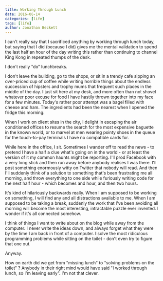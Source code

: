 ```yaml
---
title: Working Through Lunch
date: 2016-06-14
categories: [life]
tags: [life]
author: Jonathan Beckett
---
```


I can't really say that I sacrificed anything by working through lunch today, but saying that I did (because I did) gives me the mental validation to spend the last half an hour of the day writing this rather than continuing to channel King Kong in repeated thumps of the desk.

I don't really "do" lunchbreaks.

I don't leave the building, go to the shops, or sit in a trendy cafe sipping an over-priced cup of coffee while writing horrible things about the endless succession of hipsters and trophy mums that frequent such places in the middle of the day. I just sit here at my desk, and more often than not shovel whatever poor excuse for food I have hastily thrown together into my face for a few minutes. Today's rather poor attempt was a bagel filled with cheese and ham. The ingredients had been the nearest when I opened the fridge this morning.

When I work on client sites in the city, I delight in escaping the air conditioned offices to resume the search for the most expensive baguette in the known world, or to marvel at men wearing pointy shoes in the queue for the touch-to-pay terminals I have no compatible cards for.

While here in the office, I sit. Sometimes I wander off to read the news - to pretend I have a half a clue what's going on in the world - or at least the version of it my common haunts might be reporting. I'll prod Facebook with a very long stick and then run away before anybody realises I was there. I'll post something enormously witty on Twitter that nobody will read. And then I'll suddenly think of a solution to something that's been frustrating me all morning, and throw everything to one side while furiously writing code for the next half hour - which becomes and hour, and then two hours.

It's kind of hilariously backwards really. When I am supposed to be working on something, I will find any and all distractions available to me. When I am supposed to be taking a break, suddenly the work that I've been avoiding all morning will become the most interesting, intractable puzzle ever invented. I wonder if it's all connected somehow.

I think of things I want to write about on the blog while away from the computer. I never write the ideas down, and always forget what they were by the time I am back in front of a computer. I solve the most ridiculous programming problems while sitting on the toilet - don't even try to figure that one out.

Anyway.

How on earth did we get from "missing lunch" to "solving problems on the toilet" ? Anybody in their right mind would have said "I worked through lunch, so I'm leaving early". I'm not that clever.